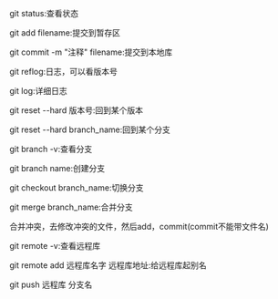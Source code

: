 git status:查看状态

git add filename:提交到暂存区

git commit -m "注释" filename:提交到本地库

git reflog:日志，可以看版本号

git log:详细日志

git reset --hard 版本号:回到某个版本

git reset --hard branch_name:回到某个分支

git branch -v:查看分支

git branch name:创建分支

git checkout branch_name:切换分支

git merge branch_name:合并分支

合并冲突，去修改冲突的文件，然后add，commit(commit不能带文件名)

git remote -v:查看远程库

git remote add 远程库名字 远程库地址:给远程库起别名

git push 远程库 分支名


